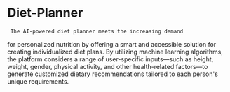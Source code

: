 ﻿# Diet-Planner
     The AI-powered diet planner meets the increasing demand
for personalized nutrition by offering a smart and
accessible solution for creating individualized diet plans.
By utilizing machine learning algorithms, the platform
considers a range of user-specific inputs—such as height,
weight, gender, physical activity, and other health-related
factors—to generate customized dietary recommendations
tailored to each person's unique requirements.
